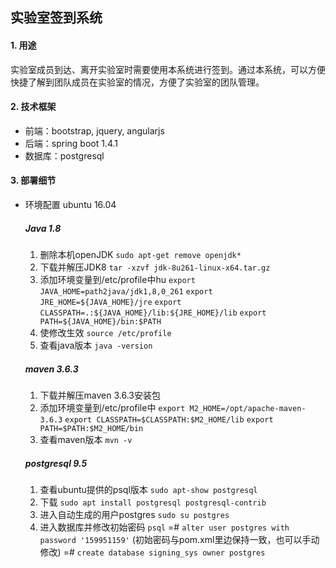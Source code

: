 ## 实验室签到系统

#### 1. 用途
实验室成员到达、离开实验室时需要使用本系统进行签到。通过本系统，可以方便快捷了解到团队成员在实验室的情况，方便了实验室的团队管理。

#### 2. 技术框架
* 前端：bootstrap, jquery, angularjs
* 后端：spring boot 1.4.1
* 数据库：postgresql

#### 3. 部署细节
* 环境配置 ubuntu 16.04
    ##### Java 1.8
    1. 删除本机openJDK `sudo apt-get remove openjdk*`
    2. 下载并解压JDK8 `tar -xzvf jdk-8u261-linux-x64.tar.gz`
    3. 添加环境变量到/etc/profile中hu
    `export JAVA_HOME=path2java/jdk1,8,0_261`
    `export JRE_HOME=${JAVA_HOME}/jre`
    `export CLASSPATH=.:${JAVA_HOME}/lib:${JRE_HOME}/lib`
    `export PATH=${JAVA_HOME}/bin:$PATH`
    4. 使修改生效
    `source /etc/profile`
    5. 查看java版本 `java -version`
    ##### maven 3.6.3
    1. 下载并解压maven 3.6.3安装包
    2. 添加环境变量到/etc/profile中
    `export M2_HOME=/opt/apache-maven-3.6.3`
    `export CLASSPATH=$CLASSPATH:$M2_HOME/lib`
    `export PATH=$PATH:$M2_HOME/bin`
    3. 查看maven版本 `mvn -v`
    ##### postgresql 9.5
    1. 查看ubuntu提供的psql版本 `sudo apt-show postgresql`
    2. 下载 `sudo apt install postgresql postgresql-contrib`
    3. 进入自动生成的用户postgres `sudo su postgres`
    4. 进入数据库并修改初始密码
    `psql`
    =# `alter user postgres with password '159951159'` (初始密码与pom.xml里边保持一致，也可以手动修改)
    =# `create database signing_sys owner postgres`
    
    
